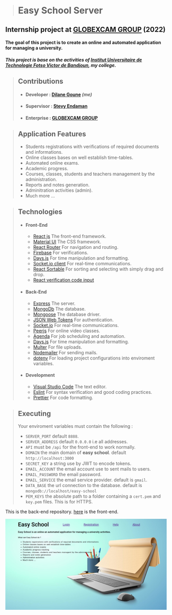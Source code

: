 > # Easy School Server

## Internship project at [GLOBEXCAM GROUP](https://www.globexcam.com/) (2022)

#### The goal of this project is to create an online and automated application for managing a university.<br>

##### This project is base on the activities of [Institut Universitaire de Technologie Fotso Victor de Bandjoun](https://www.univ-dschang.org/iutfv-bandjoun/), _my college_.<br>

> ## Contributions
>
> -   #### Developer : [Dilane Goune](https://github.com/dilane-goune) _\(me\)_
> -   #### Supervisor : [Stevy Endaman](https://github.com/StevyMarlino)
> -   #### Enterprise : [GLOBEXCAM GROUP](https://www.globexcam.com/)

> ## Application Features
>
> -   Students registrations with verifications of required documents and informations.
> -   Online classes bases on well establish time-tables.
> -   Automated online exams.
> -   Academic progress.
> -   Courses, classes, students and teachers management by the administration.
> -   Reports and notes generation.
> -   Adminitration activities (admin).
> -   Much more ...
>     <br>

> ## Technologies
>
> -   #### Front-End
>
>     -   [React js](https://reactjs.org/) The front-end framework.
>     -   [Material UI](https://mui.com/) The CSS framework.
>     -   [React Router](https://reactrouter.com/) For navigation and routing.
>     -   [Firebase](https://firebase.google.com/) For verifications.
>     -   [Days.js](https://day.js.org/) For time manipulation and formatting.
>     -   [Socket.io client](https://socket.io/) For real-time communications.
>     -   [React Sortable](https://www.npmjs.com/package/react-sortable) For sorting and selecting with simply drag and drop.
>     -   [React verification code input](https://www.npmjs.com/package/react-verification-code-input)
>
> -   #### Back-End
>
>     -   [Express](https://expressjs.com/) The server.
>     -   [MongoDb](https://www.mongodb.com/) The database.
>     -   [Mongoose](https://mongoosejs.com/) The database driver.
>     -   [JSON Web Tokens](https://jwt.io/) For authentication.
>     -   [Socket.io](https://socket.io/) For real-time communications.
>     -   [Peerjs](https://peerjs.com/) For online video classes.
>     -   [Agenda](https://github.com/agenda/agenda) For job scheduling and automation.
>     -   [Days.js](https://day.js.org/) For time manipulation and formatting.
>     -   [Multer](https://www.npmjs.com/package/multer) For file uploads.
>     -   [Nodemailer](https://nodemailer.com/) For sending mails.
>     -   [dotenv](https://www.npmjs.com/package/dotenv) For loading project configurations into enviroment variables.
>
> -   #### Development
>
>     -   [Visual Studio Code](https://code.visualstudio.com/) The text editor.
>     -   [Eslint](https://eslint.org/) For syntax verification and good coding practices.
>     -   [Prettier](https://prettier.io/) For code formatting.

> ## Executing
>
> Your enviroment variables must contain the following :
>
> -   `SERVER_PORT` default `8888`.
> -   `SERVER_ADDRESS` default `0.0.0.0` i.e all addresses.
> -   `API` must be `/api` for the front-end to work normally.
> -   `DOMAIN` the main domain of **easy school**. default `http://localhost:3000`
> -   `SECRET_KEY` a string use by JWT to encode tokens.
> -   `EMAIL_ACCOUNT` the email account use to sent mails to users.
> -   `EMAIL_PASSWORD` the email password.
> -   `EMAIL_SERVICE` the email service provider. default is `gmail`.
> -   `DATA_BASE` the url connection to the database. default is `mongodb://localhost/easy-school`
> -   `PEM_KEYS` the absolute path to a folder containing a `cert.pem` and `key.pem` files. This is for HTTPS.

This is the back-end repository. [here](https://github.com/dilane-goune/easy-school) is the front-end.

![Easy School Home](/assets/images/easy-school-root.png "Easy School Welcome page")
